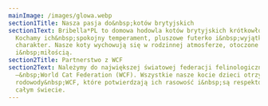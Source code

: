 ```yaml
---
mainImage: /images/glowa.webp
section1Title: Nasza pasja do&nbsp;kotów brytyjskich
section1Text: Bribella*PL to domowa hodowla kotów brytyjskich krótkowłosych.
  Kochamy ich&nbsp;spokojny temperament, pluszowe futerko i&nbsp;wyjątkowy
  charakter. Nasze koty wychowują się w rodzinnej atmosferze, otoczone troską
  i&nbsp;miłością.
section2Title: Partnerstwo z WCF
section2Text: Należymy do największej światowej federacji felinologicznej
  –&nbsp;World Cat Federation (WCF). Wszystkie nasze kocie dzieci otrzymują
  rodowody&nbsp;WCF, które potwierdzają ich rasowość i&nbsp;są respektowane na
  całym świecie.
---
```

